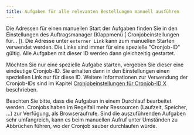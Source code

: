 ```yaml
---
title: Aufgaben für alle relevanten Bestellungen manuell ausführen
---
```


Die Adressen für einen manuellen Start der Aufgaben finden Sie in den Einstellungen des Auftragsmanager (Klappmenü [ Cronjobeinstellungen für... ]). Die Adresse unter `externer Link` kann zum manuellen Starten verwendet werden. Die Links sind immer für eine spezielle "Cronjob-ID" gültig. Alle Aufgaben mit dieser ID werden dann gleichzeitig gestartet.

Möchten Sie nur eine spezielle Aufgabe starten, vergeben Sie dieser eine eindeutige Cronjob-ID. Sie erhalten dann in den Einstellungen einen speziellen Link nur für diese ID. Weitere Informationen zur Verwendung der Cronjob-IDs sind im Kapitel [Cronjobeinstellungen für Cronjob-ID X](020_Einstellungen/040_Cronjobeinstellungen_fuer_Cronjob-ID.md) beschrieben.

Beachten Sie bitte, dass die Aufgaben in einem Durchlauf bearbeitet werden. Cronjobs haben im Regelfall mehr Ressourcen (Laufzeit, Speicher, ...) zur Verfügung, als Browseraufrufe. Sind die auszuführenden Aufgaben sehr umfangreich, kann es beim manuellen Aufruf unter Umständen zu Abbrüchen führen, wo der Cronjob sauber durchlaufen würde.
